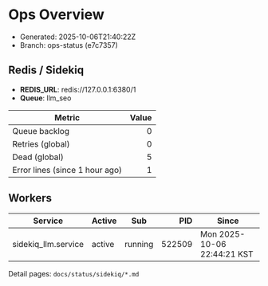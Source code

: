 # Ops Overview

- Generated: 2025-10-06T21:40:22Z
- Branch: ops-status (e7c7357)

## Redis / Sidekiq
- **REDIS_URL**: redis://127.0.0.1:6380/1
- **Queue**: llm_seo

| Metric | Value |
|---|---:|
| Queue backlog | 0 |
| Retries (global) | 0 |
| Dead (global) | 5 |
| Error lines (since 1 hour ago) | 1 |

## Workers
| Service | Active | Sub | PID | Since |
|---|---|---|---:|---|
| sidekiq_llm.service | active | running | 522509 | Mon 2025-10-06 22:44:21 KST |

Detail pages: `docs/status/sidekiq/*.md`
